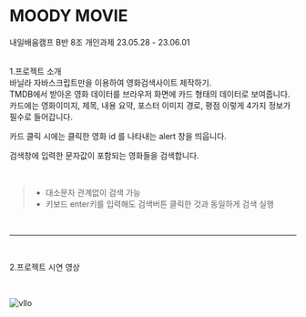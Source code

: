 <h1>MOODY MOVIE</h1>
내일배움캠프 B반 8조 개인과제 23.05.28 - 23.06.01
</br>
</br>

1.프로젝트 소개</br>
바닐라 자바스크립트만을 이용하여 영화검색사이트 제작하기.</br>
TMDB에서 받아온 영화 데이터를 브라우저 화면에 카드 형태의 데이터로 보여줍니다.</br>
카드에는 영화이미지, 제목, 내용 요약, 포스터 이미지 경로, 평점 이렇게 4가지 정보가 필수로 들어갑니다.

카드 클릭 시에는 클릭한 영화 id 를 나타내는 alert 창을 띄웁니다.

검색창에 입력한 문자값이 포함되는 영화들을 검색합니다.

</br>

> - 대소문자 관계없이 검색 가능
>- 키보드 enter키를 입력해도 검색버튼 클릭한 것과 동일하게 검색 실행
</br>

***
</br>

2.프로젝트 시연 영상

</br>

![vllo](https://github.com/JellyBear97/Personal_proj1/assets/78592995/2f1956b0-db4b-4ea8-b383-8e46b16bb736)
